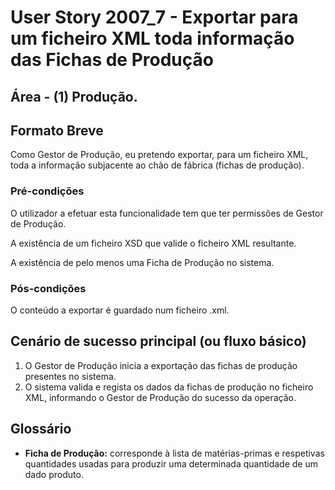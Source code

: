 # User Story 2007_7 - Exportar para um ficheiro XML toda informação das Fichas de Produção

## Área - (1) Produção.

## Formato Breve

Como Gestor de Produção, eu pretendo exportar, para um ficheiro XML, toda a informação subjacente ao chão de fábrica (fichas de produção).

### Pré-condições

O utilizador a efetuar esta funcionalidade tem que ter permissões de Gestor de Produção.

A existência de um ficheiro XSD que valide o ficheiro XML resultante.

A existência de pelo menos uma Ficha de Produção no sistema.

### Pós-condições

O conteúdo a exportar é guardado num ficheiro .xml.

## Cenário de sucesso principal (ou fluxo básico)

1. O Gestor de Produção inicia a exportação das fichas de produção presentes no sistema. 
2. O sistema valida e regista os dados da fichas de produção no ficheiro XML, informando o Gestor de Produção do sucesso da operação.



## Glossário

- **Ficha de Produção:** corresponde à lista de matérias-primas e respetivas quantidades usadas para produzir uma determinada quantidade de um dado produto.